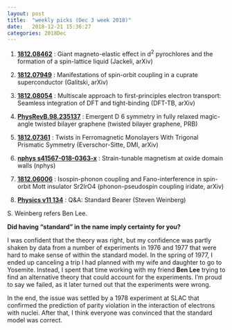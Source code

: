 ```yaml
---
layout: post
title:  "weekly picks (Dec 3 week 2018)"
date:   2018-12-21 15:36:27
categories: 2018Dec
---
```



1. **[1812.08462](https://arxiv.org/abs/1812.08462)** : Giant magneto-elastic effect in d$^2$ pyrochlores and the formation of a spin-lattice liquid (Jackeli, arXiv)

 
1. **[1812.07949](https://arxiv.org/abs/1812.07949)** : Manifestations of spin-orbit coupling in a cuprate superconductor (Galitski, arXiv)


1.	**[1812.08054](https://arxiv.org/abs/1812.08054)** : Multiscale approach to first-principles electron transport: Seamless integration of DFT and tight-binding (DFT-TB, arXiv)


1.	**[PhysRevB.98.235137](https://journals.aps.org/prb/abstract/10.1103/PhysRevB.98.235137)** : Emergent D 6 symmetry in fully relaxed magic-angle twisted bilayer graphene (twisted bilayer graphene, PRB)

1. **[1812.07361](https://arxiv.org/abs/1812.07361)** : Twists in Ferromagnetic Monolayers With Trigonal Prismatic Symmetry (Everschor-Sitte, DMI, arXiv)

1. **[nphys s41567-018-0363-x](https://www.nature.com/articles/s41567-018-0363-x)** : Strain-tunable magnetism at oxide domain walls (nphys)
 
1. **[1812.06006](https://arxiv.org/abs/1812.06006)** : Isospin-phonon coupling and Fano-interference in spin-orbit Mott insulator Sr2IrO4 (phonon-pseudospin coupling iridate, arXiv)

1. **[Physics v11 134](https://physics.aps.org/articles/v11/134)** : Q&A: Standard Bearer (Steven Weinberg)

>
S. Weinberg refers Ben Lee.
>
**Did having “standard” in the name imply certainty for you?**
>
I was confident that the theory was right, but my confidence was partly shaken by data from a number of experiments in 1976 and 1977 that were hard to make sense of within the standard model. In the spring of 1977, I ended up canceling a trip I had planned with my wife and daughter to go to Yosemite. Instead, I spent that time working with my friend **Ben Lee** trying to find an alternative theory that could account for the experiments. I’m proud to say we failed, as it later turned out that the experiments were wrong.
>
In the end, the issue was settled by a 1978 experiment at SLAC that confirmed the prediction of parity violation in the interaction of electrons with nuclei. After that, I think everyone was convinced that the standard model was correct.

